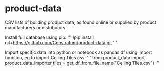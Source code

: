 # product-data
CSV lists of building product data, as found online or supplied by product manufacturers or distributors.

Install full database using pip:
'''
  !pip install git+https://github.com/Constratum/product-data.git
'''

Import specific data into python or notebook as pandas df using import function, eg to import Ceiling Tiles.csv:
'''
  from product_data import product_data_importer
  tiles = get_df_from_file_name("Ceiling Tiles.csv")
'''
